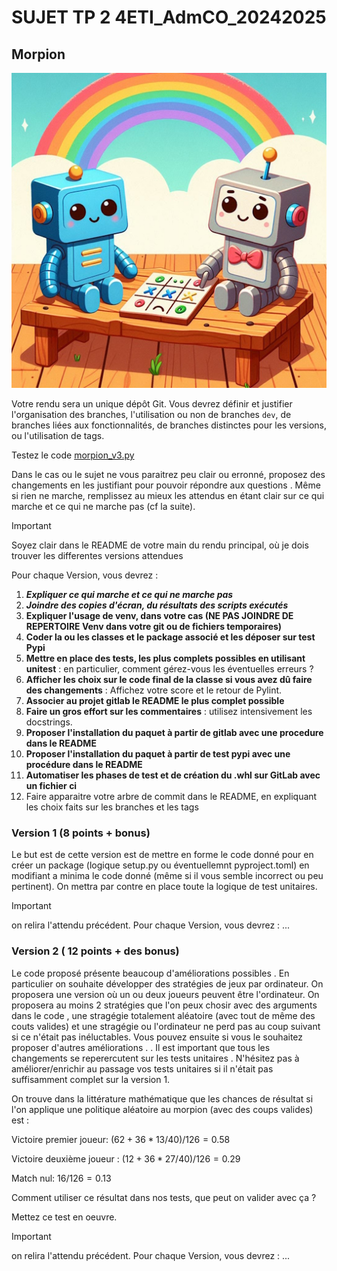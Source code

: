 # SUJET TP 2 4ETI_AdmCO_20242025
## Morpion

![Robot Target](morpion_s.jpg)

Votre rendu sera un unique dépôt Git. Vous devrez définir et justifier l'organisation des branches, l'utilisation ou non de branches `dev`, de branches liées aux fonctionnalités, de branches distinctes pour les versions, ou l'utilisation de tags.


Testez le code [morpion_v3.py](./morpion_v3.py)

Dans le cas ou le sujet ne vous paraitrez peu clair ou erronné, proposez des changements en les justifiant pour pouvoir répondre aux questions .
Même si rien ne marche, remplissez au mieux les attendus en étant clair sur ce qui marche et ce qui ne marche pas (cf la suite).

> [!IMPORTANT] 
> Soyez clair dans le README de votre main du rendu principal, où je dois trouver les differentes versions attendues

Pour chaque Version, vous devrez :

1. ***Expliquer ce qui marche et ce qui ne marche pas***
1. ***Joindre des copies d'écran, du résultats des scripts exécutés***
1. **Expliquer l'usage de venv, dans votre cas (NE PAS JOINDRE DE REPERTOIRE Venv dans votre git ou de fichiers temporaires)**
1. **Coder la ou les classes et le package associé et les déposer sur test Pypi**
1. **Mettre en place des tests, les plus complets possibles en utilisant unitest** : en particulier, comment gérez-vous les éventuelles erreurs ?
1. **Afficher les choix sur le code final de la classe si vous avez dû faire des changements** :  Affichez votre score et le retour de Pylint.
1. **Associer au projet gitlab le README le plus complet possible**
1. **Faire un gros effort sur les commentaires** : utilisez intensivement les docstrings.
1. **Proposer l'installation du paquet à partir de gitlab avec une procedure dans le README**
1.  **Proposer l'installation du paquet à partir de test pypi avec une procédure dans le README**
1. **Automatiser les phases de test et de création du .whl sur GitLab avec un fichier ci** 
1. Faire apparaitre votre arbre de commit dans le README, en expliquant les choix faits sur les branches et les tags


### Version 1 (8 points + bonus)

Le but est de cette version est de mettre en forme le code donné pour en créer un package (logique setup.py ou éventuellemnt pyproject.toml) en modifiant a minima le code donné (même si il vous semble incorrect ou peu pertinent). On mettra par contre en place toute la logique de test unitaires.
> [!IMPORTANT]
> on relira l'attendu précédent. Pour chaque Version, vous devrez : ...

### Version 2 ( 12 points + des bonus)

Le code proposé présente beaucoup d'améliorations possibles . En particulier on souhaite développer des stratégies de jeux par ordinateur. On proposera une version où un ou deux joueurs peuvent être l'ordinateur. On proposera au moins 2 stratégies que l'on peux chosir avec des arguments dans le code , une stragégie totalement aléatoire (avec tout de même des couts valides) et une stragégie ou l'ordinateur ne perd pas au coup suivant si ce n'était pas inéluctables. Vous pouvez ensuite si vous le souhaitez proposer d'autres améliorations . 
. Il est important que tous les changements se reperercutent sur les tests unitaires . N'hésitez pas à améliorer/enrichir au passage vos tests unitaires si il n'était pas suffisamment complet sur la version 1.

On trouve dans la littérature mathématique que les chances de résultat si l'on applique une politique aléatoire au morpion (avec des coups valides) est :

Victoire premier joueur: $(62 + 36*13/40)/126=0.58$


Victoire deuxième joueur : $(12 + 36*27/40)/126=0.29$


Match nul: $16/126=0.13$

Comment utiliser ce résultat dans nos tests, que peut on valider avec ça ? 

Mettez ce test en oeuvre.

> [!IMPORTANT]
> on relira l'attendu précédent. Pour chaque Version, vous devrez : ...


